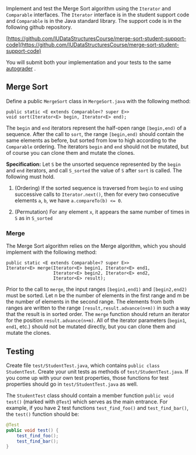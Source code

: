 
Implement and test the Merge Sort algorithm using the `Iterator` and
`Comparable` interfaces. The `Iterator` interface is in the student
support code and `Comparable` is in the Java standard library.  The
support code is in the following github repository.

[https://github.com/IUDataStructuresCourse/merge-sort-student-support-code](https://github.com/IUDataStructuresCourse/merge-sort-student-support-code)


You will submit both your implementation and your tests to the same [autograder](https://autograder.luddy.indiana.edu/) .

## Merge Sort

Define a public `MergeSort` class in `MergeSort.java` with the
following method:

    public static <E extends Comparable<? super E>>
    void sort(Iterator<E> begin, Iterator<E> end);

The `begin` and `end` iterators represent the half-open range
`[begin,end)` of a sequence. After the call to `sort`, the range
`[begin,end)` should contain the same elements as before, but sorted
from low to high according to the `Comparable` ordering.
The iterators `begin` and `end` should not be mutated, but of course
you can clone them and mutate the clones.

**Specification:** Let `S` be the unsorted sequence represented by the `begin` and `end` iterators,
and call `S_sorted` the value of `S` after `sort` is called. The following must hold.

1. (Ordering) If the sorted sequence is traversed from `begin` to `end` using successive calls to `Iterator.next()`, then for every two consecutive elements `a`, `b`, we have `a.compareTo(b) <= 0`.
<!-- For all valid indices `i`, `j` with `0 <= i < j < S_sorted.length`: `S_sorted[i].compareTo(S_sorted[j]) <= 0` -->

2. (Permutation) For any element `x`, it appears the same number of times in `S` as in `S_sorted`

### Merge
The Merge Sort algorithm relies on the Merge algorithm, which you should
implement with the following method:

    public static <E extends Comparable<? super E>>
    Iterator<E> merge(Iterator<E> begin1, Iterator<E> end1,
	                  Iterator<E> begin2, Iterator<E> end2,
	                  Iterator<E> result);

Prior to the call to `merge`, the input ranges `[begin1,end1)` and
`[begin2,end2)` must be sorted.  Let n be the number of elements in
the first range and m be the number of elements in the second range.
The elements from both ranges are written to the range
`[result,result.advance(n+m))` in such a way that the result is in
sorted order.  The `merge` function should return an iterator for the
position `result.advance(n+m)`.  All of the iterator parameters
(`begin1`, `end1`, etc.) should not be mutated directly, but you can
clone them and mutate the clones.

## Testing

Create file `test/StudentTest.java`, which contains `public class StudentTest`.
Create your unit tests as methods of `test/StudentTest.java`. If you come up
with your own test properties, those functions for test properties should go in
`test/StudentTest.java` as well.

The `StudentTest` class should contain a member function
`public void test()` (marked with `@Test`) which serves as the main entrance.
For example, if you have 2 test functions `test_find_foo()` and `test_find_bar()`,
the `test()` function should be:

```java
@Test
public void test() {
    test_find_foo();
    test_find_bar();
}
```
